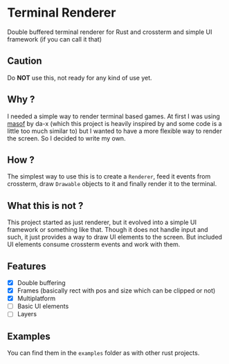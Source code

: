 # Terminal Renderer

Double buffered terminal renderer for Rust and crossterm and simple UI framework (if you can call it that)

## Caution

Do **NOT** use this, not ready for any kind of use yet.

## Why ?

I needed a simple way to render terminal based games. At first I was using [masof](https://github.com/da-x/masof//) by da-x (which this project is heavily inspired by and some code is a little too much similar to) but I wanted to have a more flexible way to render the screen. So I decided to write my own.

## How ?

The simplest way to use this is to create a `Renderer`, feed it events from crossterm, draw `Drawable` objects to it and finally render it to the terminal.

## What this is not ?

This project started as just renderer, but it evolved into a simple UI framework or something like that. Though it does not handle input and such, it just provides a way to draw UI elements to the screen. But included UI elements consume crossterm events and work with them.

## Features

- [x] Double buffering
- [x] Frames (basically rect with pos and size which can be clipped or not)
- [x] Multiplatform
- [ ] Basic UI elements
- [ ] Layers

## Examples

You can find them in the `examples` folder as with other rust projects.